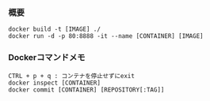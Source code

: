 ### 概要
```
docker build -t [IMAGE] ./
docker run -d -p 80:8888 -it --name [CONTAINER] [IMAGE]
```

### Dockerコマンドメモ
```
CTRL + p + q : コンテナを停止せずにexit
docker inspect [CONTAINER]
docker commit [CONTAINER] [REPOSITORY[:TAG]]
```
